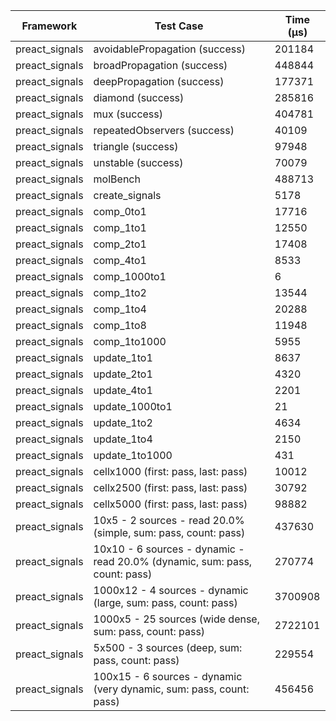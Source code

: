 | Framework | Test Case | Time (μs) |
| --- | --- | --- |
| preact_signals | avoidablePropagation (success) | 201184 |
| preact_signals | broadPropagation (success) | 448844 |
| preact_signals | deepPropagation (success) | 177371 |
| preact_signals | diamond (success) | 285816 |
| preact_signals | mux (success) | 404781 |
| preact_signals | repeatedObservers (success) | 40109 |
| preact_signals | triangle (success) | 97948 |
| preact_signals | unstable (success) | 70079 |
| preact_signals | molBench | 488713 |
| preact_signals | create_signals | 5178 |
| preact_signals | comp_0to1 | 17716 |
| preact_signals | comp_1to1 | 12550 |
| preact_signals | comp_2to1 | 17408 |
| preact_signals | comp_4to1 | 8533 |
| preact_signals | comp_1000to1 | 6 |
| preact_signals | comp_1to2 | 13544 |
| preact_signals | comp_1to4 | 20288 |
| preact_signals | comp_1to8 | 11948 |
| preact_signals | comp_1to1000 | 5955 |
| preact_signals | update_1to1 | 8637 |
| preact_signals | update_2to1 | 4320 |
| preact_signals | update_4to1 | 2201 |
| preact_signals | update_1000to1 | 21 |
| preact_signals | update_1to2 | 4634 |
| preact_signals | update_1to4 | 2150 |
| preact_signals | update_1to1000 | 431 |
| preact_signals | cellx1000 (first: pass, last: pass) | 10012 |
| preact_signals | cellx2500 (first: pass, last: pass) | 30792 |
| preact_signals | cellx5000 (first: pass, last: pass) | 98882 |
| preact_signals | 10x5 - 2 sources - read 20.0% (simple, sum: pass, count: pass) | 437630 |
| preact_signals | 10x10 - 6 sources - dynamic - read 20.0% (dynamic, sum: pass, count: pass) | 270774 |
| preact_signals | 1000x12 - 4 sources - dynamic (large, sum: pass, count: pass) | 3700908 |
| preact_signals | 1000x5 - 25 sources (wide dense, sum: pass, count: pass) | 2722101 |
| preact_signals | 5x500 - 3 sources (deep, sum: pass, count: pass) | 229554 |
| preact_signals | 100x15 - 6 sources - dynamic (very dynamic, sum: pass, count: pass) | 456456 |
